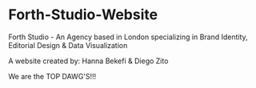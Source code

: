 # Forth-Studio-Website

Forth Studio - An Agency based in London specializing in Brand Identity, Editorial Design & Data Visualization

A website created by: Hanna Bekefi & Diego Zito

We are the TOP DAWG'S!!! 

